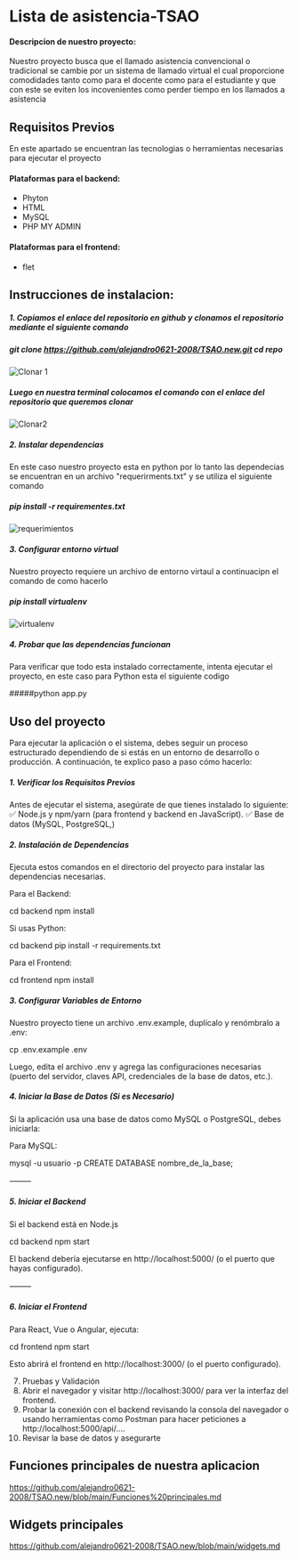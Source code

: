 # Lista de asistencia-TSAO

#### Descripcion de nuestro proyecto:
<P>
Nuestro proyecto busca que el llamado asistencia convencional o tradicional se cambie por un sistema de llamado virtual el cual proporcione comodidades tanto como para el docente como para el estudiante y que con este se eviten los incovenientes como perder tiempo en los llamados a asistencia
</P>

## Requisitos Previos
En este apartado se encuentran las tecnologias o herramientas necesarias para ejecutar el proyecto

#### Plataformas para el backend:
- Phyton
- HTML
- MySQL
- PHP MY ADMIN

#### Plataformas para el frontend:
- flet


## Instrucciones de instalacion:

##### 1. Copiamos el enlace del repositorio en github y clonamos el repositorio mediante el siguiente comando

##### git clone https://github.com/alejandro0621-2008/TSAO.new.git cd repo


![Clonar 1](https://github.com/user-attachments/assets/d9e39bd1-192f-44ff-bfdb-96937e8a8441)


##### Luego en nuestra terminal colocamos el comando con el enlace del repositorio que queremos clonar

![Clonar2](https://github.com/user-attachments/assets/1bb6be64-d271-4d68-af98-d19dc8ce6759)




##### 2. Instalar dependencias

En este caso nuestro proyecto esta en python por lo tanto las dependecias se encuentran en un archivo "requerirments.txt" y se utiliza el siguiente comando

##### pip install -r requirementes.txt



![requerimientos](https://github.com/user-attachments/assets/030380e7-8c27-4e83-9016-d74c9cf4602f)



##### 3. Configurar entorno virtual

Nuestro proyecto requiere un archivo de entorno virtaul a continuacipn el comando de como hacerlo

##### pip install virtualenv


![virtualenv](https://github.com/user-attachments/assets/899a087d-d28c-4444-b227-531bbf67f343)




##### 4. Probar que las dependencias funcionan

Para verificar que todo esta instalado correctamente, intenta ejecutar el proyecto, en este caso para Python esta el siguiente codigo

#####python app.py






## Uso del proyecto

Para ejecutar la aplicación o el sistema, debes seguir un proceso estructurado dependiendo de si estás en un entorno de desarrollo o producción. A continuación, te explico paso a paso cómo hacerlo:


##### 1. Verificar los Requisitos Previos

Antes de ejecutar el sistema, asegúrate de que tienes instalado lo siguiente:
✅ Node.js y npm/yarn (para frontend y backend en JavaScript).
✅ Base de datos (MySQL, PostgreSQL,)


##### 2. Instalación de Dependencias

Ejecuta estos comandos en el directorio del proyecto para instalar las dependencias necesarias.

Para el Backend:

cd backend
npm install

Si usas Python:


cd backend
pip install -r requirements.txt

Para el Frontend:

cd frontend
npm install



##### 3. Configurar Variables de Entorno


Nuestro proyecto tiene un archivo .env.example, duplícalo y renómbralo a .env:

cp .env.example .env

Luego, edita el archivo .env y agrega las configuraciones necesarias (puerto del servidor, claves API, credenciales de la base de datos, etc.).


##### 4. Iniciar la Base de Datos (Si es Necesario)

Si la aplicación usa una base de datos como MySQL o PostgreSQL, debes iniciarla:

Para MySQL:

mysql -u usuario -p
CREATE DATABASE nombre_de_la_base;




⸻

##### 5. Iniciar el Backend

Si el backend está en Node.js

cd backend
npm start


El backend debería ejecutarse en http://localhost:5000/ (o el puerto que hayas configurado).

⸻

##### 6. Iniciar el Frontend

Para React, Vue o Angular, ejecuta:

cd frontend
npm start

Esto abrirá el frontend en http://localhost:3000/ (o el puerto configurado).



7. Pruebas y Validación
1. Abrir el navegador y visitar http://localhost:3000/ para ver la interfaz del frontend.
2. Probar la conexión con el backend revisando la consola del navegador o usando herramientas como Postman para hacer peticiones a http://localhost:5000/api/....
3. Revisar la base de datos y asegurarte 













## Funciones principales de nuestra aplicacion

https://github.com/alejandro0621-2008/TSAO.new/blob/main/Funciones%20principales.md



## Widgets principales

https://github.com/alejandro0621-2008/TSAO.new/blob/main/widgets.md








